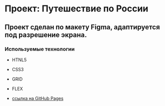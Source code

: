 # Проект: Путешествие по России

## Проект сделан по макету Figma, адаптируется под разрешение экрана.

### Используемые технологии
* HTNL5
* CSS3
* GRID
* FLEX

* [ссылка на GitHub Pages](https://www.figma.com/file/5S2WSbEFL6awjVWJ0NWL8Q/Sprint-3_-Russia-_-desktop-mobile?node-id=28503%3A0)